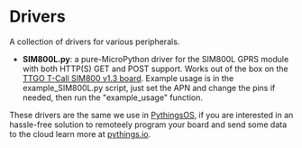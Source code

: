 # Drivers

A collection of drivers for various peripherals.

- __SIM800L.py__: a pure-MicroPython driver for the SIM800L GPRS module with both HTTP(S) GET and POST support. Works out of the box on the [TTGO T-Call SIM800 v1.3 board](https://github.com/Xinyuan-LilyGO/TTGO-T-Call). Example usage is in the example_SIM800L.py script, just set the APN and change the pins if needed, then run the "example_usage" function.

These drivers are the same we use in [PythingsOS](https://github.com/pythings/PythingsOS), if you are interested in an hassle-free solution to remoteely program your board and send some data to the cloud learn more at [pythings.io](https://pythings.io).
